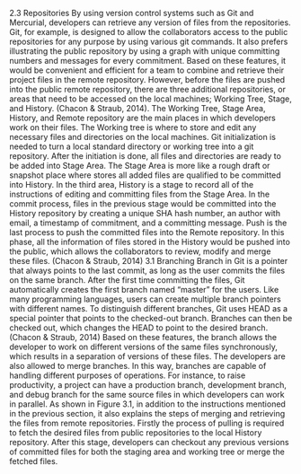 2.3 Repositories
By using version control systems such as Git and Mercurial, developers can retrieve any version of files from the repositories. Git, for example, is designed to allow the collaborators access to the public repositories for any purpose by using various git commands. It also prefers illustrating the public repository by using a graph with unique committing numbers and messages for every commitment. Based on these features, it would be convenient and efficient for a team to combine and retrieve their project files in the remote repository. However, before the files are pushed into the public remote repository, there are three additional repositories, or areas that need to be accessed on the local machines; Working Tree, Stage, and History. (Chacon & Straub, 2014).
The Working Tree, Stage Area, History, and Remote repository are the main places in which developers work on their files. The Working tree is where to store and edit any necessary files and directories on the local machines. Git initialization is needed to turn a local standard directory or working tree into a git repository. After the initiation is done, all files and directories are ready to be added into Stage Area. The Stage Area is more like a rough draft or snapshot place where stores all added files are qualified to be committed into History. In the third area, History is a stage to record all of the instructions of editing and committing files from the Stage Area. In the commit process, files in the previous stage would be committed into the History repository by creating a unique SHA hash number, an author with email, a timestamp of commitment, and a committing message. Push is the last process to push the committed files into the Remote repository. In this phase, all the information of files stored in the History would be pushed into the public, which allows the collaborators to review, modify and merge these files. (Chacon & Straub, 2014)
3.1 Branching
Branch in Git is a pointer that always points to the last commit, as long as the user commits the files on the same branch. After the first time committing the files, Git automatically creates the first branch named “master” for the users. Like many programming languages, users can create multiple branch pointers with different names. To distinguish different branches, Git uses HEAD as a special pointer that points to the checked-out branch. Branches can then be checked out, which changes the HEAD to point to the desired branch. (Chacon & Straub, 2014)
Based on these features, the branch allows the developer to work on different versions of the same files synchronously, which results in a separation of versions of these files. The developers are also allowed to merge branches. In this way, branches are capable of handling different purposes of operations. For instance, to raise productivity, a project can have a production branch, development branch, and debug branch for the same source files in which developers can work in parallel.
As shown in Figure 3.1, in addition to the instructions mentioned in the previous section, it also explains the steps of merging and retrieving the files from remote repositories. Firstly the process of pulling is required to fetch the desired files from public repositories to the local History repository. After this stage, developers can checkout any previous versions of committed files for both the staging area and working tree or merge the fetched files.


